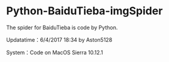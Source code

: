 # Python-BaiduTieba-imgSpider
The spider for BaiduTieba is code by Python.

Updatatime：6/4/2017 18:34 by Aston5128

System：Code on MacOS Sierra 10.12.1
